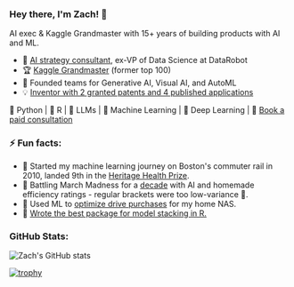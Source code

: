 ### Hey there, I'm Zach! 👋

AI exec & Kaggle Grandmaster with 15+ years of building products with AI and ML.

- 🧠 [AI strategy consultant](https://www.ai-insight-solutions.com/), ex-VP of Data Science at DataRobot
- 🏆 [Kaggle Grandmaster](https://www.kaggle.com/zachmayer) (former top 100)
- 🚀 Founded teams for Generative AI, Visual AI, and AutoML
- 💡 [Inventor with 2 granted patents and 4 published applications](https://patents.google.com/?inventor=Mayer&assignee=DataRobot&country=US&dups=language)

🐍 Python | 🧮 R | 💬 LLMs | 🤖 Machine Learning | 🔮 Deep Learning | 📅 [Book a paid consultation](https://calendly.com/zach-deane-mayer/paid-consultation)

### ⚡ Fun facts:
- 🚆 Started my machine learning journey on Boston's commuter rail in 2010, landed 9th in the [Heritage Health Prize](https://www.kaggle.com/c/hhp/leaderboard).
- 🏀 Battling March Madness for a [decade](https://www.kaggle.com/competitions/march-machine-learning-mania-2014/leaderboard) with AI and homemade efficiency ratings - regular brackets were too low-variance 🎢.
- 💽 Used ML to [optimize drive purchases](https://github.com/zachmayer/backblaze_analysis) for my home NAS.
- 🐢 [Wrote the best package for model stacking in R.](https://cran.r-project.org/web/packages/caretEnsemble/index.html)
  
### GitHub Stats:
![Zach's GitHub stats](https://github-readme-stats.vercel.app/api?username=zachmayer&show_icons=true&theme=tokyonight)

[![trophy](https://github-profile-trophy.vercel.app/?username=zachmayer&theme=tokyonight&rank=SECRET,SSS,SS,S,AAA&column=4&margin-w=15&margin-h=15&no-frame=true)](https://github.com/ryo-ma/github-profile-trophy)
